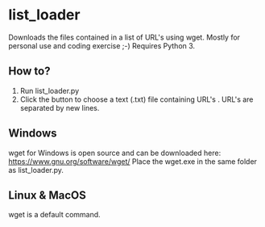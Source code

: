# list_loader
Downloads the files contained in a list of URL's using wget. Mostly for personal use and coding exercise ;-)
Requires Python 3.

How to?
--------
1. Run list_loader.py
2. Click the button to choose a text (.txt) file containing URL's . URL's are separated by new lines.

Windows
---------
wget for Windows is open source and can be downloaded here:
https://www.gnu.org/software/wget/
Place the wget.exe in the same folder as list_loader.py.

Linux & MacOS
--------------
wget is a default command.
